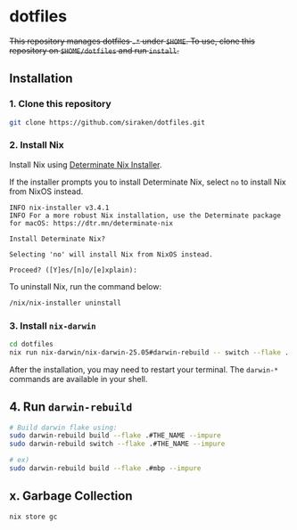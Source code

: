 # dotfiles

~~This repository manages dotfiles `.*` under `$HOME`. To use, clone this repository on `$HOME/dotfiles` and run `install`.~~

## Installation

### 1. Clone this repository

```bash
git clone https://github.com/siraken/dotfiles.git
```

### 2. Install Nix

Install Nix using [Determinate Nix Installer](https://github.com/DeterminateSystems/nix-installer).

If the installer prompts you to install Determinate Nix, select `no` to install Nix from NixOS instead.

```
INFO nix-installer v3.4.1
INFO For a more robust Nix installation, use the Determinate package for macOS: https://dtr.mn/determinate-nix

Install Determinate Nix?

Selecting 'no' will install Nix from NixOS instead.

Proceed? ([Y]es/[n]o/[e]xplain):
```

To uninstall Nix, run the command below:

```bash
/nix/nix-installer uninstall
```

### 3. Install `nix-darwin`

```bash
cd dotfiles
nix run nix-darwin/nix-darwin-25.05#darwin-rebuild -- switch --flake .
```

After the installation, you may need to restart your terminal. The `darwin-*` commands are available in your shell.

## 4. Run `darwin-rebuild`

```bash
# Build darwin flake using:
sudo darwin-rebuild build --flake .#THE_NAME --impure
sudo darwin-rebuild switch --flake .#THE_NAME --impure

# ex)
sudo darwin-rebuild build --flake .#mbp --impure
```

## x. Garbage Collection

```bash
nix store gc
```
